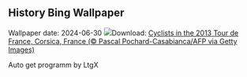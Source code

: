 ## History Bing Wallpaper
Wallpaper date: 2024-06-30
![](https://www.bing.com/th?id=OHR.TourCorsica_EN-CA6661370949_UHD.jpg&w=1000)Download: [Cyclists in the 2013 Tour de France, Corsica, France (© Pascal Pochard-Casabianca/AFP via Getty Images)](https://www.bing.com/th?id=OHR.TourCorsica_EN-CA6661370949_UHD.jpg)

Auto get programm by LtgX
